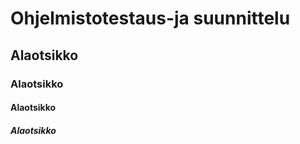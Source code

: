 # Ohjelmistotestaus-ja suunnittelu

## Alaotsikko

### Alaotsikko

#### Alaotsikko

##### Alaotsikko
